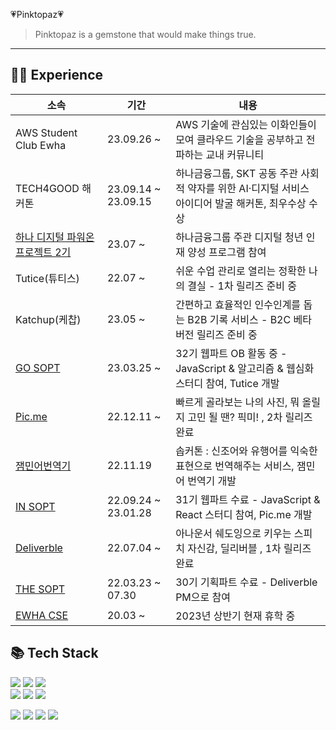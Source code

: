 💗Pinktopaz💗
> Pinktopaz is a gemstone that would make things true. <br>
---

 ## 👩‍💻 Experience 

|소속 |기간|내용|
|---|---|---|
|AWS Student Club Ewha|23.09.26 ~ |AWS 기술에 관심있는 이화인들이 모여 클라우드 기술을 공부하고 전파하는 교내 커뮤니티|
|TECH4GOOD 해커톤|23.09.14 ~ 23.09.15|하나금융그룹, SKT 공동 주관 사회적 약자를 위한 AI·디지털 서비스 아이디어 발굴 해커톤, 최우수상 수상|
|<a href="https://www.hanapoweron.com/digitalpoweron/">하나 디지털 파워온 프로젝트 2기</a>|23.07 ~|하나금융그룹 주관 디지털 청년 인재 양성 프로그램 참여|
|Tutice(튜티스)|22.07 ~ |쉬운 수업 관리로 열리는 정확한 나의 결실 - 1차 릴리즈 준비 중|
|Katchup(케찹)|23.05 ~ |간편하고 효율적인 인수인계를 돕는 B2B 기록 서비스 - B2C 베타 버전 릴리즈 준비 중|
|<a href="https://with-picme.com/">GO SOPT</a>|23.03.25 ~ |  32기 웹파트 OB 활동 중 - JavaScript & 알고리즘 & 웹심화 스터디 참여, Tutice 개발 |
|<a href="https://with-picme.com/">Pic.me</a>|22.12.11 ~ |  빠르게 골라보는 나의 사진, 뭐 올릴지 고민 될 땐? 픽미! , 2차 릴리즈 완료 |
|<a href="https://sopt.org/project/28">잼민어번역기</a>|22.11.19 | 솝커톤 : 신조어와 유행어를 익숙한 표현으로 번역해주는 서비스, 잼민어 번역기 개발 |
|<a href="http://sopt.org/wp/">IN SOPT</a>|22.09.24 ~ 23.01.28 | 31기 웹파트 수료 - JavaScript & React 스터디 참여, Pic.me 개발 |
|<a href="https://deliverble.kr/">Deliverble</a>|22.07.04 ~ | 아나운서 쉐도잉으로 키우는 스피치 자신감, 딜리버블 , 1차 릴리즈 완료 |
|<a href="http://sopt.org/wp/">THE SOPT</a>|22.03.23 ~ 07.30| 30기 기획파트 수료 - Deliverble PM으로 참여 |
|<a href="https://cse.ewha.ac.kr/">EWHA CSE</a>|20.03 ~ | 2023년 상반기 현재 휴학 중|

 ## 📚 Tech Stack

<img src="https://img.shields.io/badge/HTML5-e34f26?style=flat-square&logo=html5&logoColor=white"/></a>
<img src="https://img.shields.io/badge/CSS3-1572B6?style=flat-square&logo=css3&logoColor=white"/></a>
 <img src="https://img.shields.io/badge/styled/component-e084c6?style=flat-square&logo=styled-components&logoColor=white"/>
 <br>
<img src="https://img.shields.io/badge/React-61DAFB?style=flat-square&logo=React&logoColor=white"/></a>
<img src="https://img.shields.io/badge/JavaScript-f7df1e?style=flat-square&logo=javascript&logoColor=white"/></a>
<img src="https://img.shields.io/badge/TypeScript-3776AB?style=flat-square&logo=Typescript&logoColor=white"/></a>


<img src="https://img.shields.io/badge/Git-F05032?style=flat-square&logo=Git&logoColor=white"/></a>
<img src="https://img.shields.io/badge/Notion-black?style=flat-square&logo=Notion&logoColor=white"></a>
<img src="https://img.shields.io/badge/Slack-4A154B?style=flat-square&logo=Slack&logoColor=white"/>
<img src="https://img.shields.io/badge/Figma-F24E1E?style=flat-square&logo=Figma&logoColor=white"/>

